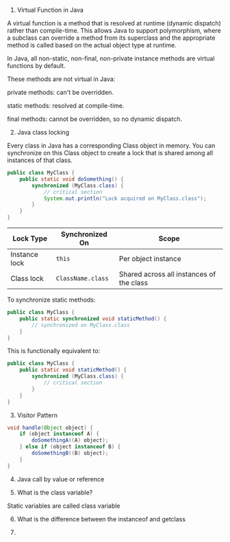 1. Virtual Function in Java

A virtual function is a method that is resolved at runtime (dynamic dispatch) rather than compile-time. This allows Java
to support polymorphism, where a subclass can override a method from its superclass and the appropriate method is called
based on the actual object type at runtime.

In Java, all non-static, non-final, non-private instance methods are virtual functions by default.

These methods are not virtual in Java:

private methods: can't be overridden.

static methods: resolved at compile-time.

final methods: cannot be overridden, so no dynamic dispatch.

2. Java class locking

Every class in Java has a corresponding Class object in memory. You can synchronize on this Class object to create a lock that is shared among all instances of that class.

```java
public class MyClass {
    public static void doSomething() {
        synchronized (MyClass.class) {
            // critical section
            System.out.println("Lock acquired on MyClass.class");
        }
    }
}
```

| Lock Type     | Synchronized On   | Scope                                    |
|---------------|-------------------|------------------------------------------|
| Instance lock | `this`            | Per object instance                      |
| Class lock    | `ClassName.class` | Shared across all instances of the class |

To synchronize static methods:

```java
public class MyClass {
    public static synchronized void staticMethod() {
        // synchronized on MyClass.class
    }
}
```

This is functionally equivalent to:

```java
public class MyClass {
    public static void staticMethod() {
        synchronized (MyClass.class) {
            // critical section
        }
    }
}
```

3. Visitor Pattern

```java
void handle(Object object) {
    if (object instanceof A) {
        doSomethingA((A) object);
    } else if (object instanceof B) {
        doSomethingB((B) object);
    }
}
```

4. Java call by value or reference

5. What is the class variable?

Static variables are called class variable

6. What is the difference between the instanceof and getclass

7. 



